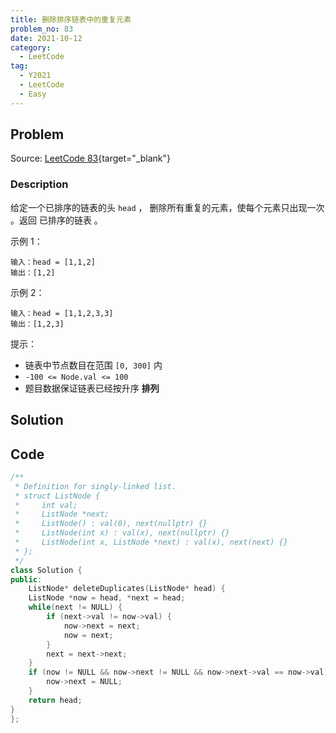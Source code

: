 ```yaml
---
title: 删除排序链表中的重复元素
problem_no: 83
date: 2021-10-12
category:
  - LeetCode
tag:
  - Y2021
  - LeetCode
  - Easy
---
```


<!-- Description. -->

<!-- more -->

## Problem

Source: [LeetCode 83](https://leetcode-cn.com/problems/remove-duplicates-from-sorted-list/){target="_blank"}

### Description

给定一个已排序的链表的头 `head` ， 删除所有重复的元素，使每个元素只出现一次 。返回 已排序的链表 。

示例 1：

```text
输入：head = [1,1,2]
输出：[1,2]
```

示例 2：

```text
输入：head = [1,1,2,3,3]
输出：[1,2,3]
```

提示：

- 链表中节点数目在范围 `[0, 300]` 内
- `-100 <= Node.val <= 100`
- 题目数据保证链表已经按升序 **排列**

## Solution

## Code

```cpp
/**
 * Definition for singly-linked list.
 * struct ListNode {
 *     int val;
 *     ListNode *next;
 *     ListNode() : val(0), next(nullptr) {}
 *     ListNode(int x) : val(x), next(nullptr) {}
 *     ListNode(int x, ListNode *next) : val(x), next(next) {}
 * };
 */
class Solution {
public:
    ListNode* deleteDuplicates(ListNode* head) {
    ListNode *now = head, *next = head;
    while(next != NULL) {
        if (next->val != now->val) {
            now->next = next;
            now = next;
        }
        next = next->next;
    }
    if (now != NULL && now->next != NULL && now->next->val == now->val) {
        now->next = NULL;
    }
    return head;
}
};
```

